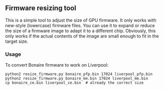 ## Firmware resizing tool

This is a simple tool to adjust the size of GPU firmware. It only works with
new-style (lowercase) firmware files. You can use it to expand or reduce the
size of a firmware image to adapt it to a different chip. Obviously, this only
works if the actual contents of the image are small enough to fit in the target
size.

### Usage

To convert Bonaire firmware to work on Liverpool:

```shell
python2 resize_firmware.py bonaire_pfp.bin 17024 liverpool_pfp.bin
python2 resize_firmware.py bonaire_me.bin 17024 liverpool_me.bin
cp bonaire_ce.bin liverpool_ce.bin  # already the correct size
```
